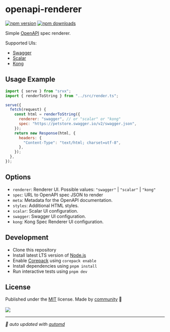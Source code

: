 # openapi-renderer

<!-- automd:badges color=yellow -->

[![npm version](https://img.shields.io/npm/v/openapi-renderer?color=yellow)](https://npmjs.com/package/openapi-renderer)
[![npm downloads](https://img.shields.io/npm/dm/openapi-renderer?color=yellow)](https://npm.chart.dev/openapi-renderer)

<!-- /automd -->

Simple [OpenAPI](https://www.openapis.org/) spec renderer.

Supported UIs:

- [Swagger](https://github.com/swagger-api/swagger-ui)
- [Scalar](https://github.com/scalar/scalar)
- [Kong](https://github.com/Kong/spec-renderer)

## Usage Example

```js
import { serve } from "srvx";
import { renderToString } from "../src/render.ts";

serve({
  fetch(request) {
    const html = renderToString({
      renderer: "swagger", // or "scalar" or "kong"
      spec: "https://petstore.swagger.io/v2/swagger.json",
    });
    return new Response(html, {
      headers: {
        "Content-Type": "text/html; charset=utf-8",
      },
    });
  },
});
```

## Options

- `renderer`: Renderer UI. Possible values: `"swagger"` | `"scalar"` | `"kong"`
- `spec`: URL to OpenAPI spec JSON to render
- `meta`: Metadata for the OpenAPI documentation.
- `styles`: Additional HTML styles.
- `scalar`: Scalar UI configuration.
- `swagger`: Swagger UI configuration.
- `kong`: Kong Spec Renderer UI configuration.

## Development

- Clone this repository
- Install latest LTS version of [Node.js](https://nodejs.org/en/)
- Enable [Corepack](https://github.com/nodejs/corepack) using `corepack enable`
- Install dependencies using `pnpm install`
- Run interactive tests using `pnpm dev`

## License

<!-- automd:contributors license=MIT -->

Published under the [MIT](https://github.com/unjs/openapi-renderer/blob/main/LICENSE) license.
Made by [community](https://github.com/unjs/openapi-renderer/graphs/contributors) 💛
<br><br>
<a href="https://github.com/unjs/openapi-renderer/graphs/contributors">
<img src="https://contrib.rocks/image?repo=unjs/openapi-renderer" />
</a>

<!-- /automd -->

<!-- automd:with-automd -->

---

_🤖 auto updated with [automd](https://automd.unjs.io)_

<!-- /automd -->
